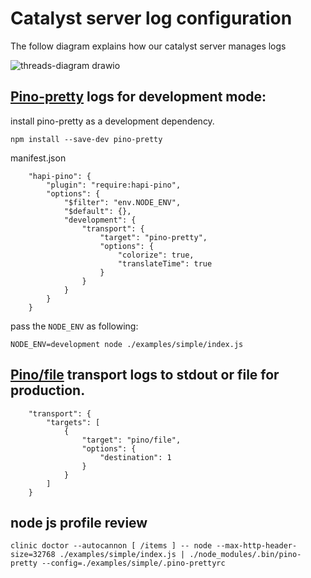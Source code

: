 # Catalyst server log configuration

The follow diagram explains how our catalyst server manages logs

![threads-diagram drawio](https://user-images.githubusercontent.com/88118994/149195822-de5d33ad-f29f-48ff-840b-ce2fb41eb08a.png)

## [Pino-pretty](https://github.com/pinojs/pino-pretty) logs for development mode:

install pino-pretty as a development dependency.

` npm install --save-dev pino-pretty `

manifest.json
```
    "hapi-pino": {
        "plugin": "require:hapi-pino",
        "options": {
            "$filter": "env.NODE_ENV",
            "$default": {},
            "development": {
                "transport": {
                    "target": "pino-pretty",
                    "options": {
                        "colorize": true,
                        "translateTime": true
                    }
                }
            }      
        }
    }
```

pass the `NODE_ENV` as following:

```
NODE_ENV=development node ./examples/simple/index.js
```

## [Pino/file](https://github.com/pinojs/pino/blob/HEAD/docs/transports.md#pinofile) transport logs to stdout or file for production.

```
    "transport": {
        "targets": [
            {
                "target": "pino/file",
                "options": {
                    "destination": 1
                }
            }
        ]
    }
```

## node js profile review

```
clinic doctor --autocannon [ /items ] -- node --max-http-header-size=32768 ./examples/simple/index.js | ./node_modules/.bin/pino-pretty --config=./examples/simple/.pino-prettyrc

```



